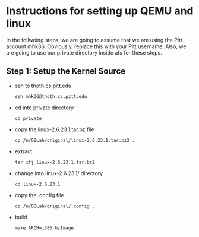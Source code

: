 # Instructions for setting up QEMU and linux

In the follwoing steps, we are going to assume that we are using the Pitt account mhk36. Obviously, replace this with your Pitt username. Also, we are going to use our private directory inside afs for these steps.

## Step 1: Setup the Kernel Source

- ssh to thoth.cs.pitt.edu
	```
	ssh mhk36@thoth.cs.pitt.edu
	```
- cd into private directory
	```
	cd private
	```
- copy the linux-2.6.23.1.tar.bz file
	```
	cp /u/OSLab/original/linux-2.6.23.1.tar.bz2 .
	```
- extract
	```
	tar xfj linux-2.6.23.1.tar.bz2
	```
- change into linux-2.6.23.1/ directory
	```
	cd linux-2.6.23.1
	```
- copy the .config file
	```
	cp /u/OSLab/original/.config .
	```
- build
	```
	make ARCH=i386 bzImage
	```
